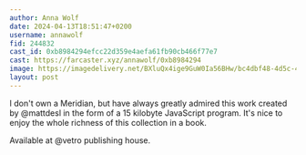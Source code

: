 ```yaml
---
author: Anna Wolf
date: 2024-04-13T18:51:47+0200
username: annawolf
fid: 244832
cast_id: 0xb8984294efcc22d359e4aefa61fb90cb466f77e7
cast: https://farcaster.xyz/annawolf/0xb8984294
image: https://imagedelivery.net/BXluQx4ige9GuW0Ia56BHw/bc4dbf48-4d5c-4cd5-4203-45e7fbcd7b00/original
layout: post
---
```


I don't own a Meridian, but have always greatly admired this work created by @mattdesl in the form of a 15 kilobyte JavaScript program. It's nice to enjoy the whole richness of this collection in a book.

Available at @vetro publishing house.

<img src='https://imagedelivery.net/BXluQx4ige9GuW0Ia56BHw/bc4dbf48-4d5c-4cd5-4203-45e7fbcd7b00/original' alt='' referrerpolicy='no-referrer'/>
<img src='https://imagedelivery.net/BXluQx4ige9GuW0Ia56BHw/23144d44-9acf-4e04-5f2c-37e13e66fa00/original' alt='' referrerpolicy='no-referrer'/>

